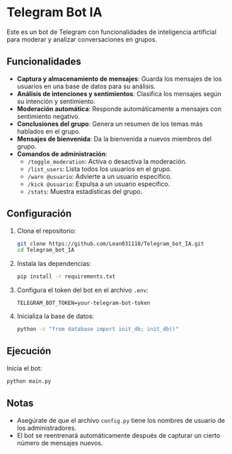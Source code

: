 # Telegram Bot IA

Este es un bot de Telegram con funcionalidades de inteligencia artificial para moderar y analizar conversaciones en grupos.

## Funcionalidades

- **Captura y almacenamiento de mensajes**: Guarda los mensajes de los usuarios en una base de datos para su análisis.
- **Análisis de intenciones y sentimientos**: Clasifica los mensajes según su intención y sentimiento.
- **Moderación automática**: Responde automáticamente a mensajes con sentimiento negativo.
- **Conclusiones del grupo**: Genera un resumen de los temas más hablados en el grupo.
- **Mensajes de bienvenida**: Da la bienvenida a nuevos miembros del grupo.
- **Comandos de administración**:
  - `/toggle_moderation`: Activa o desactiva la moderación.
  - `/list_users`: Lista todos los usuarios en el grupo.
  - `/warn @usuario`: Advierte a un usuario específico.
  - `/kick @usuario`: Expulsa a un usuario específico.
  - `/stats`: Muestra estadísticas del grupo.

## Configuración

1. Clona el repositorio:
   ```sh
   git clone https://github.com/Lean031110/Telegram_bot_IA.git
   cd Telegram_bot_IA
   ```

2. Instala las dependencias:
   ```sh
   pip install -r requirements.txt
   ```

3. Configura el token del bot en el archivo `.env`:
   ```
   TELEGRAM_BOT_TOKEN=your-telegram-bot-token
   ```

4. Inicializa la base de datos:
   ```sh
   python -c "from database import init_db; init_db()"
   ```

## Ejecución

Inicia el bot:
```sh
python main.py
```

## Notas

- Asegúrate de que el archivo `config.py` tiene los nombres de usuario de los administradores.
- El bot se reentrenará automáticamente después de capturar un cierto número de mensajes nuevos.
